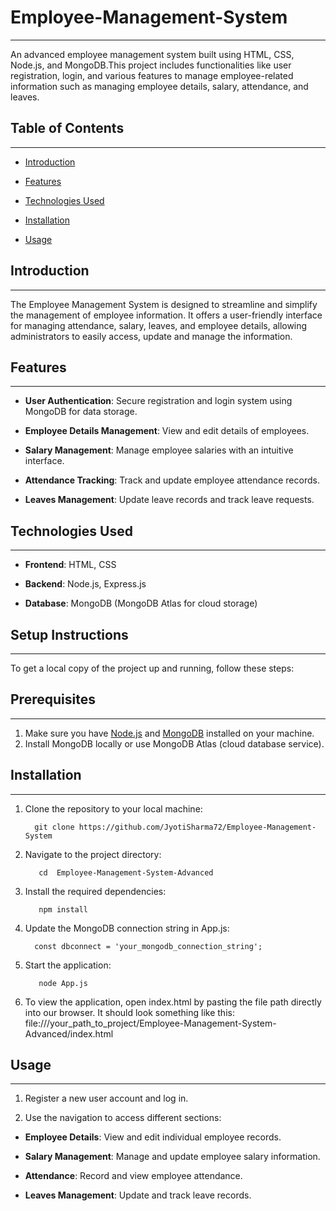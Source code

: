 # Employee-Management-System
***
An advanced employee management system built using HTML, CSS, Node.js, and MongoDB.This project includes functionalities like user registration, login, and various features to manage employee-related information such as managing employee details, salary, attendance, and leaves.


## **Table of Contents**
***
+ [Introduction]()

+ [Features]()

+ [Technologies Used]()

+ [Installation]()

+ [Usage]()

## **Introduction**
***
The Employee Management System is designed to streamline and simplify the management of employee information. It offers a user-friendly interface for managing attendance, salary, leaves, and employee details, allowing administrators to easily access, update and manage the information.

## **Features**
***
+ **User Authentication**: Secure registration and login system using MongoDB for data storage.

+ **Employee Details Management**: View and edit details of employees.

+ **Salary Management**: Manage employee salaries with an intuitive interface.

+ **Attendance Tracking**: Track and update employee attendance records.

+ **Leaves Management**: Update leave records and track leave requests.

## **Technologies Used**
***
+ **Frontend**: HTML, CSS

+ **Backend**: Node.js, Express.js

+ **Database**: MongoDB (MongoDB Atlas for cloud storage)

## **Setup Instructions**
***
To get a local copy of the project up and running, follow these steps:

## **Prerequisites**
***
1. Make sure you have [Node.js](https://nodejs.org/en) and [MongoDB](https://www.mongodb.com/) installed on your machine.
2. Install MongoDB locally or use MongoDB Atlas (cloud database service).

## **Installation**
***
1. Clone the repository to your local machine:

         git clone https://github.com/JyotiSharma72/Employee-Management-System

2. Navigate to the project directory:

          cd  Employee-Management-System-Advanced

3. Install the required dependencies:

          npm install

4. Update the MongoDB connection string in App.js:

         const dbconnect = 'your_mongodb_connection_string';

5. Start the application:

          node App.js

6. To view the application, open index.html by pasting the file path directly into our browser. It should look something 
    like this: file:///your_path_to_project/Employee-Management-System-Advanced/index.html

## **Usage**
***
1. Register a new user account and log in.

2. Use the navigation to access different sections:

+ **Employee Details**: View and edit individual employee records.

+ **Salary Management**: Manage and update employee salary information.

+ **Attendance**: Record and view employee attendance.

+ **Leaves Management**: Update and track leave records.

